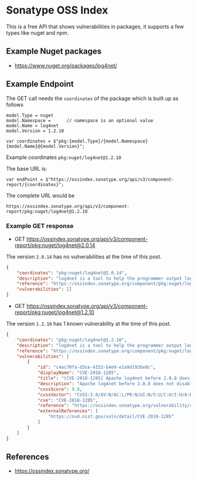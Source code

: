 # Sonatype OSS Index

This is a free API that shows vulnerabilities in packages, it supports a few types like nuget and npm.

## Example Nuget packages

* https://www.nuget.org/packages/log4net/

## Example Endpoint

The GET call needs the `coordinates` of the package which is built up as follows

```
model.Type = nuget
model.Namespace =      // namespace is an optional value
model.Name = log4net
model.Version = 1.2.10

var coordinates = $"pkg:{model.Type}/{model.Namespace}{model.Name}@{model.Version}";
```

Example coordinates `pkg:nuget/log4net@1.2.10`

The base URL is:

```
var endPoint = $"https://ossindex.sonatype.org/api/v3/component-report/{coordinates}";
```

The complete URL would be

```
https://ossindex.sonatype.org/api/v3/component-report/pkg:nuget/log4net@1.2.10
```

### Example GET response

* GET https://ossindex.sonatype.org/api/v3/component-report/pkg:nuget/log4net@2.0.14

The version `2.0.14` has no vulnerabilities at the time of this post.

```json
{
    "coordinates": "pkg:nuget/log4net@2.0.14",
    "description": "log4net is a tool to help the programmer output log statements to a variety of output targets. log4net is a port of the excellent log4j framework to the .NET runtime",
    "reference": "https://ossindex.sonatype.org/component/pkg:nuget/log4net@2.0.14?utm_source=postmanruntime&utm_medium=integration&utm_content=7.28.4",
    "vulnerabilities": []
}
```

* GET https://ossindex.sonatype.org/api/v3/component-report/pkg:nuget/log4net@1.2.10

The version `1.2.10` has 1 known vulnerability at the time of this post.

```json
{
    "coordinates": "pkg:nuget/log4net@1.2.10",
    "description": "log4net is a tool to help the programmer output log statements to a variety of output targets. log4net is a port of the excellent log4j framework to the .NET runtime",
    "reference": "https://ossindex.sonatype.org/component/pkg:nuget/log4net@1.2.10?utm_source=postmanruntime&utm_medium=integration&utm_content=7.28.4",
    "vulnerabilities": [
        {
            "id": "c4ac70fa-d3ce-4153-b4e9-e1a9d193be8c",
            "displayName": "CVE-2018-1285",
            "title": "[CVE-2018-1285] Apache log4net before 2.0.8 does not disable XML external entities when parsing ...",
            "description": "Apache log4net before 2.0.8 does not disable XML external entities when parsing log4net configuration files. This could allow for XXE-based attacks in applications that accept arbitrary configuration files from users.",
            "cvssScore": 9.8,
            "cvssVector": "CVSS:3.0/AV:N/AC:L/PR:N/UI:N/S:U/C:H/I:H/A:H",
            "cve": "CVE-2018-1285",
            "reference": "https://ossindex.sonatype.org/vulnerability/c4ac70fa-d3ce-4153-b4e9-e1a9d193be8c?component-type=nuget&component-name=log4net&utm_source=postmanruntime&utm_medium=integration&utm_content=7.28.4",
            "externalReferences": [
                "https://nvd.nist.gov/vuln/detail/CVE-2018-1285"
            ]
        }
    ]
}
```

## References

- https://ossindex.sonatype.org/